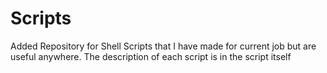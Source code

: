 # Scripts

Added Repository for Shell Scripts that I have made for current job but are useful anywhere. The description of each script is in the script itself

